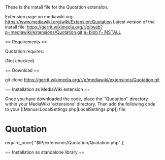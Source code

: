 These is the install file for the Quotation extension.

Extension page on mediawiki.org: https://www.mediawiki.org/wiki/Extension:Quotation
Latest version of the install file: https://gerrit.wikimedia.org/r/gitweb?p=mediawiki/extensions/Quotation.git;a=blob;f=INSTALL


== Requirements ==

Quotation requires:

(Not checked)

== Download ==

git clone https://gerrit.wikimedia.org/r/p/mediawiki/extensions/Quotation.git

== Installation as MediaWiki extension ==

Once you have downloaded the code, place the ''Quotation'' directory within your MediaWiki
'extensions' directory. Then add the following code to your [[Manual:LocalSettings.php|LocalSettings.php]] file:

# Quotation
require_once( "$IP/extensions/Quotation/Quotation.php" );

== Installation as standalone library ==

